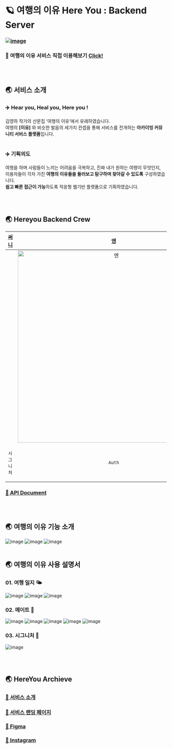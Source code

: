 # 🪐 여행의 이유 Here You : Backend Server
### [![image](https://github.com/JangYouJung/HereYou-Backend/assets/80906691/1da9937e-d494-4ab3-b443-db46aa7a2bb5)](https://sally626.notion.site/444bf09f12b54b86932f0ad462dde398)
### 🔭 여행의 이유 서비스 직접 이용해보기 [Click!](https://www.here-you.com/)
<br></br>

## 🌏 서비스 소개
### **✈️ Hear you, Heal you, Here you !** </br>
김영하 작가의 산문집 ‘여행의 이유’에서 유래하였습니다. </br>
여행의 **[이유]** 와 비슷한 발음의 세가지 컨셉을 통해 서비스를 전개하는 **아카이빙 커뮤니티 서비스 플랫폼**입니다.
  </br>
  </br>
### **✈️ 기획의도** </br>
여행을 하며 사람들이 느끼는 어려움을 극복하고, 진짜 내가 원하는 여행이 무엇인지, </br>
이용자들이 각자 가진 **여행의 이유들을 둘러보고 탐구하며 찾아갈 수 있도록** 구성하였습니다. </br>
**쉽고 빠른 접근이 가능**하도록 적응형 웹기반 플랫폼으로 기획하였습니다. </br>

<br></br>

## 🌏 Hereyou Backend Crew
|               [써니](https://github.com/JangYouJung)               |               [엔](https://github.com/runasy-koonta)               |               [예니](https://github.com/yewonahn)               |                [예닝](https://github.com/moonyaeyoon)                |
| :---------------------------------------------------------------: | :--------------------------------------------------------------: | :-------------------------------------------------------------: | :-----------------------------------------------------------: |
| | <img width="600" alt="엔" src=""> | | <img width="600" alt="예닝" src=""> | 
|                  <p align = "center">`시그니처`                  |                 <p align = "center">`Auth`                  |                 <p align = "center">`메이트`                 |                <p align = "center">`여행 일지`                |

<!-- <img width="600" alt="써니" src="https://github.com/JangYouJung/HereYou-Backend/assets/80906691/1e2fb8b2-2861-4521-9d15-a5b4c35fb13a)">  -->
<!-- <img width="600" alt="예니" src="https://github.com/JangYouJung/HereYou-Backend/assets/80906691/528c816c-44dd-4603-9724-f87fbedf9073">  -->
### [🔗 API Document](https://www.notion.so/sally626/f2e30752971646989e319f40199c51c0?v=35d85b23c35d4ede85cb3a762365d75e)
<br></br>

## 🌏 여행의 이유 기능 소개
![image](https://github.com/JangYouJung/HereYou-Backend/assets/80906691/9413fcf0-5e03-46b3-9011-4deb6fb7f9f7)
![image](https://github.com/JangYouJung/HereYou-Backend/assets/80906691/78efa54b-5274-401c-9c36-93e21295644d)
![image](https://github.com/JangYouJung/HereYou-Backend/assets/80906691/e398e026-6414-44a8-a457-e0d1448f56e6)
<br></br>

## 🌏 여행의 이유 사용 설명서
### 01. 여행 일지 🌤️
![image](https://github.com/JangYouJung/HereYou-Backend/assets/80906691/6287bb56-7f1c-4110-ab6c-4bcaeb142005)
![image](https://github.com/JangYouJung/HereYou-Backend/assets/80906691/90048b64-cbf2-4f7a-b0a3-0408d70c97bd)
![image](https://github.com/JangYouJung/HereYou-Backend/assets/80906691/19dc0030-b9f3-4ede-bbf4-c6607c03197d)
 </br>
 
### 02. 메이트 🔭
![image](https://github.com/JangYouJung/HereYou-Backend/assets/80906691/cf147f4a-f223-45ea-a193-a4c96c529505)
![image](https://github.com/JangYouJung/HereYou-Backend/assets/80906691/99cdebea-1302-4094-9856-3cb239d3855b)
![image](https://github.com/JangYouJung/HereYou-Backend/assets/80906691/6ed2b722-499f-46b4-bd83-715c73b77d55)
![image](https://github.com/JangYouJung/HereYou-Backend/assets/80906691/07e24b8e-c9df-48dd-b9b3-8e92b2beb1ac)
![image](https://github.com/JangYouJung/HereYou-Backend/assets/80906691/5e0900da-b909-46ca-a55f-0739f66d5275)
 </br>
 
### 03. 시그니처 📓
![image](https://github.com/JangYouJung/HereYou-Backend/assets/80906691/8163b2c8-b1a3-413d-bac2-517d780255bd)

<br></br>

## 🌏 HereYou Archieve
### [🔗 서비스 소개](https://sally626.notion.site/68a136c6862a4d85828c6485d8bf267a?pvs=4)
### [🔗 서비스 랜딩 페이지](https://sally626.notion.site/444bf09f12b54b86932f0ad462dde398)
### [🔗 Figma](https://www.figma.com/file/0ee97Xq9zQ2oUslkLMmAlk/WF-Design?type=design&node-id=0-1&mode=design&t=cdnVJjkJWaaRnLLy-0)
### [🔗 Instagram](https://www.instagram.com/thereasonwetravel/)

